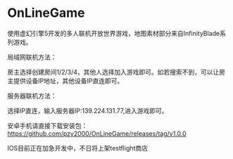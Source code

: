 # OnLineGame
使用虚幻引擎5开发的多人联机开放世界游戏，地图素材部分来自InfinityBlade系列游戏。


局域网联机方法：

房主选择创建房间1/2/3/4，其他人选择加入游戏即可。如若搜索不到，可以让房主提供设备IP地址，其他设备IP直连即可。

服务器联机方法：

选择IP直连，输入服务器IP:139.224.131.77,进入游戏即可。

安卓手机请直接下载安装包：https://github.com/pzy2000/OnLineGame/releases/tag/v1.0.0

IOS目前正在加急开发中，不日将上架testflight商店
